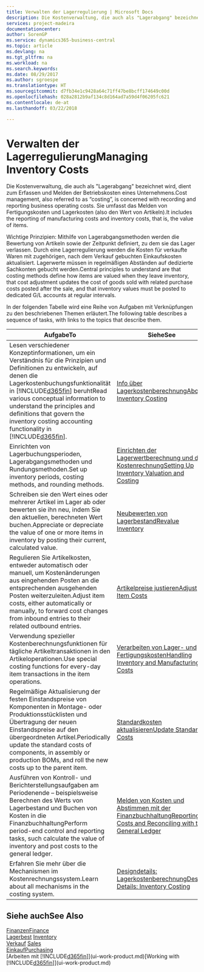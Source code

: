 ```yaml
---
title: Verwalten der Lagerregulierung | Microsoft Docs
description: Die Kostenverwaltung, die auch als "Lagerabgang" bezeichnet wird, dient zum Erfassen und Melden der Betriebskosten eines Unternehmens. Sie umfasst das Melden von Fertigungskosten und Lagerkosten (also den Wert von Artikeln).
services: project-madeira
documentationcenter: 
author: SorenGP
ms.service: dynamics365-business-central
ms.topic: article
ms.devlang: na
ms.tgt_pltfrm: na
ms.workload: na
ms.search.keywords: 
ms.date: 08/29/2017
ms.author: sgroespe
ms.translationtype: HT
ms.sourcegitcommit: d7fb34e1c9428a64c71ff47be8bcff174649c00d
ms.openlocfilehash: 028a2812b9af134c8d164ad7a59d4f06205fc621
ms.contentlocale: de-at
ms.lasthandoff: 03/22/2018

---
```

# <a name="managing-inventory-costs"></a><span data-ttu-id="7b5f9-104">Verwalten der Lagerregulierung</span><span class="sxs-lookup"><span data-stu-id="7b5f9-104">Managing Inventory Costs</span></span>
<span data-ttu-id="7b5f9-105">Die Kostenverwaltung, die auch als "Lagerabgang" bezeichnet wird, dient zum Erfassen und Melden der Betriebskosten eines Unternehmens.</span><span class="sxs-lookup"><span data-stu-id="7b5f9-105">Cost management, also referred to as “costing”, is concerned with recording and reporting business operating costs.</span></span> <span data-ttu-id="7b5f9-106">Sie umfasst das Melden von Fertigungskosten und Lagerkosten (also den Wert von Artikeln).</span><span class="sxs-lookup"><span data-stu-id="7b5f9-106">It includes the reporting of manufacturing costs and inventory costs, that is, the value of items.</span></span>   

<span data-ttu-id="7b5f9-107">Wichtige Prinzipien: Mithilfe von Lagerabgangsmethoden werden die Bewertung von Artikeln sowie der Zeitpunkt definiert, zu dem sie das Lager verlassen. Durch eine Lagerregulierung werden die Kosten für verkaufte Waren mit zugehörigen, nach dem Verkauf gebuchten Einkaufskosten aktualisiert. Lagerwerte müssen in regelmäßigen Abständen auf dedizierte Sachkonten gebucht werden.</span><span class="sxs-lookup"><span data-stu-id="7b5f9-107">Central principles to understand are that costing methods define how items are valued when they leave inventory, that cost adjustment updates the cost of goods sold with related purchase costs posted after the sale, and that inventory values must be posted to dedicated G/L accounts at regular intervals.</span></span>

<span data-ttu-id="7b5f9-108">In der folgenden Tabelle wird eine Reihe von Aufgaben mit Verknüpfungen zu den beschriebenen Themen erläutert.</span><span class="sxs-lookup"><span data-stu-id="7b5f9-108">The following table describes a sequence of tasks, with links to the topics that describe them.</span></span>

|<span data-ttu-id="7b5f9-109">**Aufgabe**</span><span class="sxs-lookup"><span data-stu-id="7b5f9-109">**To**</span></span>|<span data-ttu-id="7b5f9-110">**Siehe**</span><span class="sxs-lookup"><span data-stu-id="7b5f9-110">**See**</span></span>|  
|------------|-------------|  
|<span data-ttu-id="7b5f9-111">Lesen verschiedener Konzeptinformationen, um ein Verständnis für die Prinzipien und Definitionen zu entwickeln, auf denen die Lagerkostenbuchungsfunktionalität in [!INCLUDE[d365fin](includes/d365fin_md.md)] beruht</span><span class="sxs-lookup"><span data-stu-id="7b5f9-111">Read various conceptual information to understand the principles and definitions that govern the inventory costing accounting functionality in [!INCLUDE[d365fin](includes/d365fin_md.md)].</span></span>|[<span data-ttu-id="7b5f9-112">Info über Lagerkostenberechnung</span><span class="sxs-lookup"><span data-stu-id="7b5f9-112">About Inventory Costing</span></span>](finance-learn-about-costing.md)|  
|<span data-ttu-id="7b5f9-113">Einrichten von Lagerbuchungsperioden, Lagerabgangsmethoden und Rundungsmethoden.</span><span class="sxs-lookup"><span data-stu-id="7b5f9-113">Set up inventory periods, costing methods, and rounding methods.</span></span>|[<span data-ttu-id="7b5f9-114">Einrichten der Lagerwertberechnung und der Kostenrechnung</span><span class="sxs-lookup"><span data-stu-id="7b5f9-114">Setting Up Inventory Valuation and Costing</span></span>](finance-set-up-inventory-valuation-and-costing.md)|
|<span data-ttu-id="7b5f9-115">Schreiben sie den Wert eines oder mehrerer Artikel im Lager ab oder bewerten sie ihn neu, indem Sie den aktuellen, berechneten Wert buchen.</span><span class="sxs-lookup"><span data-stu-id="7b5f9-115">Appreciate or depreciate the value of one or more items in inventory by posting their current, calculated value.</span></span>|[<span data-ttu-id="7b5f9-116">Neubewerten von Lagerbestand</span><span class="sxs-lookup"><span data-stu-id="7b5f9-116">Revalue Inventory</span></span>](inventory-how-revalue-inventory.md)|
|<span data-ttu-id="7b5f9-117">Regulieren Sie Artikelkosten, entweder automatisch oder manuell, um Kostenänderungen aus eingehenden Posten an die entsprechenden ausgehenden Posten weiterzuleiten.</span><span class="sxs-lookup"><span data-stu-id="7b5f9-117">Adjust item costs, either automatically or manually, to forward cost changes from inbound entries to their related outbound entries.</span></span>|[<span data-ttu-id="7b5f9-118">Artikelpreise justieren</span><span class="sxs-lookup"><span data-stu-id="7b5f9-118">Adjust Item Costs</span></span>](inventory-how-adjust-item-costs.md)|
|<span data-ttu-id="7b5f9-119">Verwendung spezieller Kostenberechnungsfunktionen für tägliche Artikeltransaktionen in den Artikeloperationen.</span><span class="sxs-lookup"><span data-stu-id="7b5f9-119">Use special costing functions for every-day item transactions in the item operations.</span></span>|[<span data-ttu-id="7b5f9-120">Verarbeiten von Lager- und Fertigungskosten</span><span class="sxs-lookup"><span data-stu-id="7b5f9-120">Handling Inventory and Manufacturing Costs</span></span>](finance-handle-inventory-and-manufacturing-costs.md)|  
|<span data-ttu-id="7b5f9-121">Regelmäßige Aktualisierung der festen Einstandspreise von Komponenten in Montage- oder Produktionsstücklisten und Übertragung der neuen Einstandspreise auf den übergeordneten Artikel.</span><span class="sxs-lookup"><span data-stu-id="7b5f9-121">Periodically update the standard costs of components, in assembly or production BOMs, and roll the new costs up to the parent item.</span></span>|[<span data-ttu-id="7b5f9-122">Standardkosten aktualisieren</span><span class="sxs-lookup"><span data-stu-id="7b5f9-122">Update Standard Costs</span></span>](finance-how-to-update-standard-costs.md)|
|<span data-ttu-id="7b5f9-123">Ausführen von Kontroll- und Berichterstellungsaufgaben am Periodenende – beispielsweise Berechnen des Werts von Lagerbestand und Buchen von Kosten in die Finanzbuchhaltung</span><span class="sxs-lookup"><span data-stu-id="7b5f9-123">Perform period-end control and reporting tasks, such calculate the value of inventory and post costs to the general ledger.</span></span>|[<span data-ttu-id="7b5f9-124">Melden von Kosten und Abstimmen mit der Finanzbuchhaltung</span><span class="sxs-lookup"><span data-stu-id="7b5f9-124">Reporting Costs and Reconciling with the General Ledger</span></span>](finance-report-costs-and-reconcile-with-the-general-ledger.md)|  
|<span data-ttu-id="7b5f9-125">Erfahren Sie mehr über die Mechanismen im Kostenrechnungssystem.</span><span class="sxs-lookup"><span data-stu-id="7b5f9-125">Learn about all mechanisms in the costing system.</span></span>|[<span data-ttu-id="7b5f9-126">Designdetails: Lagerkostenberechnung</span><span class="sxs-lookup"><span data-stu-id="7b5f9-126">Design Details: Inventory Costing</span></span>](design-details-inventory-costing.md)|  

## <a name="see-also"></a><span data-ttu-id="7b5f9-127">Siehe auch</span><span class="sxs-lookup"><span data-stu-id="7b5f9-127">See Also</span></span>  
 [<span data-ttu-id="7b5f9-128">Finanzen</span><span class="sxs-lookup"><span data-stu-id="7b5f9-128">Finance</span></span>](finance.md)  
 <span data-ttu-id="7b5f9-129">[Lagerbest](inventory-manage-inventory.md) </span><span class="sxs-lookup"><span data-stu-id="7b5f9-129">[Inventory](inventory-manage-inventory.md) </span></span>  
 <span data-ttu-id="7b5f9-130">[Verkauf](sales-manage-sales.md) </span><span class="sxs-lookup"><span data-stu-id="7b5f9-130">[Sales](sales-manage-sales.md) </span></span>  
 [<span data-ttu-id="7b5f9-131">Einkauf</span><span class="sxs-lookup"><span data-stu-id="7b5f9-131">Purchasing</span></span>](purchasing-manage-purchasing.md)  
 <span data-ttu-id="7b5f9-132">[Arbeiten mit [!INCLUDE[d365fin](includes/d365fin_md.md)]](ui-work-product.md)</span><span class="sxs-lookup"><span data-stu-id="7b5f9-132">[Working with [!INCLUDE[d365fin](includes/d365fin_md.md)]](ui-work-product.md)</span></span>


